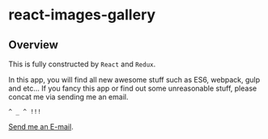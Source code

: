 # react-images-gallery

## Overview 

This is fully constructed by `React` and `Redux`.

In this app, you will find all new awesome stuff such as ES6, webpack, gulp and etc...
If you fancy this app or find out some unreasonable stuff, please concat me via sending me an email. 

`^ _ ^ !!!`

[Send me an E-mail](alexbai1991@gmail.com).
